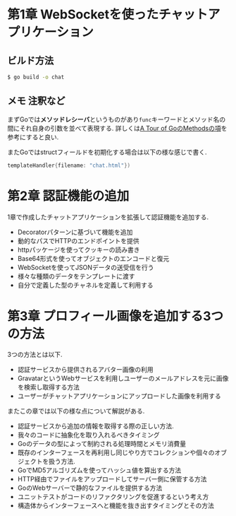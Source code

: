 # 第1章 WebSocketを使ったチャットアプリケーション


## ビルド方法

``` bash
$ go build -o chat
```

## メモ 注釈など

まずGoでは**メソッドレシーバ**というものがあり`func`キーワードとメソッド名の間にそれ自身の引数を並べて表現する.
詳しくは[A Tour of GoのMethodsの項](https://go-tour-jp.appspot.com/methods/1)を参考にすると良い.

またGoではstructフィールドを初期化する場合は以下の様な感じで書く.


```go
templateHandler{filename: "chat.html"})
```


# 第2章 認証機能の追加

1章で作成したチャットアプリケーションを拡張して認証機能を追加する.

* Decoratorパターンに基づいて機能を追加
* 動的なパスでHTTPのエンドポイントを提供
* httpパッケージを使ってクッキーの読み書き
* Base64形式を使ってオブジェクトのエンコードと復元
* WebSocketを使ってJSONデータの送受信を行う
* 様々な種類のデータをテンプレートに渡す
* 自分で定義した型のチャネルを定義して利用する

# 第3章 プロフィール画像を追加する3つの方法
3つの方法とは以下.

* 認証サービスから提供されるアバター画像の利用
* GravatarというWebサービスを利用しユーザーのメールアドレスを元に画像を検索し取得する方法
* ユーザーがチャットアプリケーションにアップロードした画像を利用する

またこの章では以下の様な点について解説がある.

* 認証サービスから追加の情報を取得する際の正しい方法.
* 我々のコードに抽象化を取り入れるべきタイミング
* Goのデータの型によって制約される処理時間とメモリ消費量
* 既存のインターフェースを再利用し同じやり方でコレクションや個々のオブジェクトを扱う方法.
* GoでMD5アルゴリズムを使ってハッシュ値を算出する方法
* HTTP経由でファイルをアップロードしてサーバー側に保管する方法
* GoのWebサーバーで静的なファイルを提供する方法
* ユニットテストがコードのリファクタリングを促進するという考え方
* 構造体からインターフェースへと機能を抜き出すタイミングとその方法
